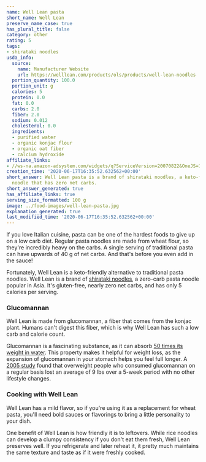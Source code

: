 ```yaml
---
name: Well Lean pasta
short_name: Well Lean
preserve_name_case: true
has_plural_title: false
category: other
rating: 5
tags:
- shirataki noodles
usda_info:
  source:
    name: Manufacturer Website
    url: https://welllean.com/products/ols/products/well-lean-noodles
  portion_quantity: 100.0
  portion_unit: g
  calories: 5
  protein: 0.0
  fat: 0.0
  carbs: 2.0
  fiber: 2.0
  sodium: 0.012
  cholesterol: 0.0
  ingredients:
  - purified water
  - organic konjac flour
  - organic oat fiber
  - calcium hydroxide
affiliate_links:
- //ws-na.amazon-adsystem.com/widgets/q?ServiceVersion=20070822&OneJS=1&Operation=GetAdHtml&MarketPlace=US&source=ss&ref=as_ss_li_til&ad_type=product_link&tracking_id=isitketo-20&language=en_US&marketplace=amazon&region=US&placement=B07PLXXRRZ&asins=B07PLXXRRZ&linkId=9bdab0b44849b307125b0af67ed9da89&show_border=true&link_opens_in_new_window=true
creation_time: '2020-06-17T16:35:52.632562+00:00'
short_answer: Well Lean pasta is a brand of shirataki noodles, a keto-friendly pasta
  noodle that has zero net carbs.
short_answer_generated: true
has_affiliate_links: true
serving_size_formatted: 100 g
image: ../food-images/well-lean-pasta.jpg
explanation_generated: true
last_modified_time: '2020-06-17T16:35:52.632562+00:00'
---
```

If you love Italian cuisine, pasta can be one of the hardest foods to give up on a low carb diet. Regular pasta noodles are made from wheat flour, so they're incredibly heavy on the carbs. A single serving of traditional pasta can have upwards of 40 g of net carbs. And that's before you even add in the sauce!

Fortunately, Well Lean is a keto-friendly alternative to traditional pasta noodles. Well Lean is a brand of [shirataki noodles](/shirataki-noodles), a zero-carb pasta noodle popular in Asia. It's gluten-free, nearly zero net carbs, and has only 5 calories per serving.

### Glucomannan

Well Lean is made from glucomannan, a fiber that comes from the konjac plant. Humans can't digest this fiber, which is why Well Lean has such a low carb and calorie count.

Glucomannan is a fascinating substance, as it can absorb [50 times its weight in water](https://www.ncbi.nlm.nih.gov/pmc/articles/PMC3892933/). This property makes it helpful for weight loss, as the expansion of glucomannan in your stomach helps you feel full longer. A [2005 study](https://pubmed.ncbi.nlm.nih.gov/15614200/) found that overweight people who consumed glucomannan on a regular basis lost an average of 9 lbs over a 5-week period with no other lifestyle changes.

### Cooking with Well Lean

Well Lean has a mild flavor, so if you're using it as a replacement for wheat pasta, you'll need bold sauces or flavorings to bring a little personality to your dish.

One benefit of Well Lean is how friendly it is to leftovers. While rice noodles can develop a clumpy consistency if you don't eat them fresh, Well Lean preserves well. If you refrigerate and later reheat it, it pretty much maintains the same texture and taste as if it were freshly cooked.
